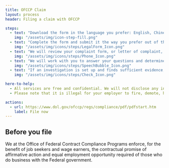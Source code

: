 ```yaml
---
title: OFCCP Claim
layout: process
header: Filing a claim with OFCCP

steps:
  - text: "Download the form in the language you prefer: English, Chinese Traditional (Cantonese), Chinese Simplified (Mandarin), French, Korean, Spanish, Vietnamese"
    img: "/assets/img/icon-step-fill.png"
  - text: "Complete the form and submit it the way you prefer out of these 3 options: 1) filing the complaint form electronically with the appropriate OFCCP Regional Office or 2) mailing or faxing the complaint form to the appropriate OFCCP Regional Office or 3) filing the complaint form in person with any OFCCP District or Area office."
    img: "/assets/img/icons/steps/LegalForm_Icon.png"
  - text: "We will review your complaint form, or letter of complaint, and contact you if we need more information"
    img: "/assets/img/icons/steps/Phone_Icon.png"
  - text: "We will work with you to answer your questions and determine if setting up an investigation is the best course of action"
    img: "/assets/img/icons/steps/SpeechBubble_Icon.png"
  - text: "If an investigation is set up and finds sufficient evidence, you may be entitled to monetary relief and/or other remedies"
    img: "/assets/img/icons/steps/Check_Icon.png"

here-to-help:
  - All services are free and confidential. We will not disclose any information to your employer unless you decide to file a formal complaint.
  - Please note that it is illegal for your employer to fire, demote, harass, or otherwise retaliate against you for filing a complaint with the OFCCP.

actions:
  - url: https://www.dol.gov/ofccp/regs/compliance/pdf/pdfstart.htm
    label: File now
---
```


## Before you file
We at the Office of Federal Contract Compliance Programs enforce, for the benefit of job seekers and wage earners, the contractual promise of affirmative action and equal employment opportunity required of those who do business with the Federal government.

